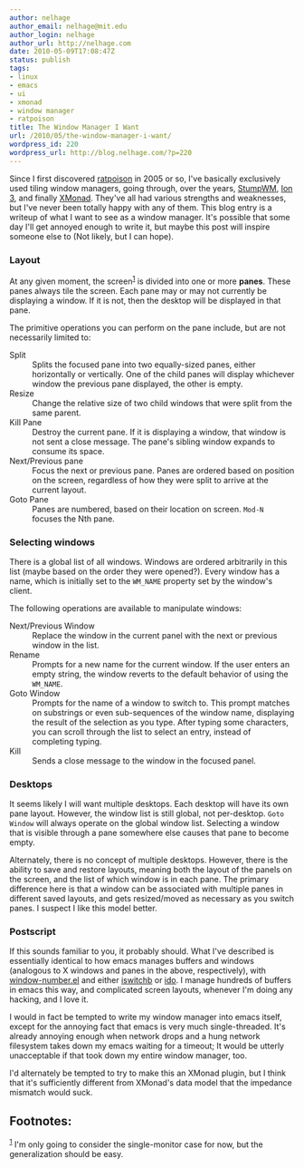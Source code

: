 ```yaml
---
author: nelhage
author_email: nelhage@mit.edu
author_login: nelhage
author_url: http://nelhage.com
date: 2010-05-09T17:08:47Z
status: publish
tags:
- linux
- emacs
- ui
- xmonad
- window manager
- ratpoison
title: The Window Manager I Want
url: /2010/05/the-window-manager-i-want/
wordpress_id: 220
wordpress_url: http://blog.nelhage.com/?p=220
---
```


<div id="outline-container-1" class="outline-2">
<div id="text-1">

<p>Since I first discovered <a href="http://www.nongnu.org/ratpoison/">ratpoison</a> in 2005 or so, I've basically
exclusively used tiling window managers, going through, over the
years, <a href="http://www.nongnu.org/stumpwm/">StumpWM</a>, <a href="http://en.wikipedia.org/wiki/Ion_(window_manager)">Ion 3</a>, and finally <a href="http://xmonad.org/">XMonad</a>. They've all had various
strengths and weaknesses, but I've never been totally happy with any
of them. This blog entry is a writeup of what I want to see as a
window manager. It's possible that some day I'll get annoyed enough to
write it, but maybe this post will inspire someone else to (Not
likely, but I can hope).
</p>

</div>

<div id="outline-container-1.1" class="outline-3">
<h3 id="sec-1.1">Layout </h3>
<div id="text-1.1">


<p>
At any given moment, the screen<sup><a class="footref" name="fnr.1" href="#fn.1">1</a></sup>
is divided into one or more <b>panes</b>. These panes always tile the
screen. Each pane may or may not currently be displaying a window. If
it is not, then the desktop will be displayed in that pane.
</p>
<p>
The primitive operations you can perform on the pane include, but are
not necessarily limited to:
</p>
<dl>
<dt>Split</dt><dd>
Splits the focused pane into two equally-sized panes,
either horizontally or vertically. One of the child panes
will display whichever window the previous pane displayed,
the other is empty.
</dd>
<dt>Resize</dt><dd>
Change the relative size of two child windows that were
split from the same parent.
</dd>
<dt>Kill Pane</dt><dd>
Destroy the current pane. If it is displaying a window,
that window is not sent a close message. The pane's
sibling window expands to consume its space.
</dd>
<dt>Next/Previous pane</dt><dd>
Focus the next or previous pane. Panes are
ordered based on position on the screen, regardless of how they
were split to arrive at the current layout.
</dd>
<dt>Goto Pane</dt><dd>
Panes are numbered, based on their location on
screen. <code>Mod-N</code> focuses the Nth pane.

</dd>
</dl>
</div>

</div>

<div id="outline-container-1.2" class="outline-3">
<h3 id="sec-1.2">Selecting windows </h3>
<div id="text-1.2">


<p>
There is a global list of all windows. Windows are ordered arbitrarily
in this list (maybe based on the order they were opened?). Every
window has a name, which is initially set to the <code>WM_NAME</code> property
set by the window's client.
</p>
<p>
The following operations are available to manipulate windows:
</p>
<dl>
<dt>Next/Previous Window</dt><dd>
Replace the window in the current panel with
the next or previous window in the list.
</dd>
<dt>Rename</dt><dd>
Prompts for a new name for the current window. If the user
enters an empty string, the window reverts to the default
behavior of using the <code>WM_NAME</code>.
</dd>
<dt>Goto Window</dt><dd>
Prompts for the name of a window to switch to. This
prompt matches on substrings or even sub-sequences of
the window name, displaying the result of the
selection as you type. After typing some characters,
you can scroll through the list to select an entry,
instead of completing typing.
</dd>
<dt>Kill</dt><dd>
Sends a close message to the window in the focused panel.

</dd>
</dl>
</div>

</div>

<div id="outline-container-1.3" class="outline-3">
<h3 id="sec-1.3">Desktops </h3>
<div id="text-1.3">


<p>
It seems likely I will want multiple desktops. Each desktop will have
its own pane layout. However, the window list is still global, not
per-desktop. <code>Goto Window</code> will always operate on the global window
list. Selecting a window that is visible through a pane somewhere else
causes that pane to become empty.
</p>
<p>
Alternately, there is no concept of multiple desktops. However, there
is the ability to save and restore layouts, meaning both the layout of
the panels on the screen, and the list of which window is in each
pane. The primary difference here is that a window can be associated
with multiple panes in different saved layouts, and gets resized/moved
as necessary as you switch panes. I suspect I like this model better.
</p>
</div>

</div>

<div id="outline-container-1.4" class="outline-3">
<h3 id="sec-1.4">Postscript </h3>
<div id="text-1.4">


<p>
If this sounds familiar to you, it probably should. What I've
described is essentially identical to how emacs manages buffers and
windows (analogous to X windows and panes in the above, respectively),
with <a href="http://www.emacswiki.org/emacs/window-number.el">window-number.el</a> and either <a href="http://www.emacswiki.org/emacs/IswitchBuffers">iswitchb</a> or <a href="http://www.emacswiki.org/emacs/InteractivelyDoThings">ido</a>. I manage hundreds
of buffers in emacs this way, and complicated screen layouts, whenever
I'm doing any hacking, and I love it.
</p>
<p>
I would in fact be tempted to write my window manager into emacs
itself, except for the annoying fact that emacs is very much
single-threaded. It's already annoying enough when network drops and a
hung network filesystem takes down my emacs waiting for a timeout; It
would be utterly unacceptable if that took down my entire window
manager, too.
</p>

<p>
I'd alternately be tempted to try to make this an XMonad plugin, but I
think that it's sufficiently different from XMonad's data model that
the impedance mismatch would suck.
</p>

</div>
</div>
</div>
<div id="footnotes">
<h2 class="footnotes">Footnotes: </h2>
<div id="text-footnotes">
<p class="footnote"><sup><a class="footnum" name="fn.1" href="#fnr.1">1</a></sup> I'm only going to consider the
single-monitor case for now, but the generalization should be easy.
</p>
</div>
</div>
